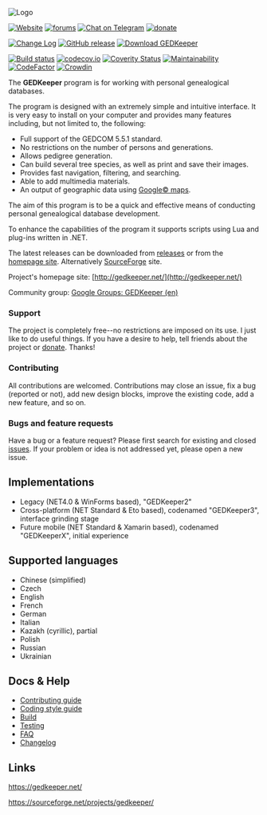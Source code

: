 ![Logo](../master/dev_info/gk_logo_full_v01.png)


[![Website](https://img.shields.io/badge/www-gedkeeper.net-0099BC.svg?maxAge=3600)](https://gedkeeper.net/)
[![forums](https://img.shields.io/badge/join-the%20forums-yellowgreen.svg)](http://groups.google.com/group/gedkeeper-en)
[![Chat on Telegram](https://img.shields.io/badge/Chat%20on-Telegram-brightgreen.svg)](https://t.me/gedkeeper_chat_en)
[![donate](https://img.shields.io/badge/make%20a-donation-greenblue.svg)](https://sourceforge.net/p/gedkeeper/donate/)

[![Change Log](https://img.shields.io/badge/Change%20Log-green)](CHANGELOG.md)
[![GitHub release](https://img.shields.io/github/release/Serg-Norseman/GEDKeeper.svg?label=Latest&maxAge=60)](https://github.com/Serg-Norseman/GEDKeeper/releases/latest)
[![Download GEDKeeper](https://img.shields.io/sourceforge/dm/gedkeeper.svg)](https://sourceforge.net/projects/gedkeeper/files/latest/download)

[![Build status](https://ci.appveyor.com/api/projects/status/h0u8iwr3kvy6o9x1?svg=true)](https://ci.appveyor.com/project/Serg-Norseman/gedkeeper)
[![codecov.io](https://codecov.io/github/Serg-Norseman/GEDKeeper/coverage.svg?branch=master)](https://codecov.io/github/Serg-Norseman/GEDKeeper?branch=master)
[![Coverity Status](https://scan.coverity.com/projects/10037/badge.svg)](https://scan.coverity.com/projects/serg-norseman-gedkeeper)
[![Maintainability](https://sonarcloud.io/api/project_badges/measure?project=gedkeeper&metric=sqale_rating)](https://sonarcloud.io/dashboard?id=gedkeeper)
[![CodeFactor](https://www.codefactor.io/repository/github/serg-norseman/gedkeeper/badge)](https://www.codefactor.io/repository/github/serg-norseman/gedkeeper)
[![Crowdin](https://d322cqt584bo4o.cloudfront.net/gedkeeper/localized.svg)](https://crowdin.com/project/gedkeeper)


The **GEDKeeper** program is for working with personal genealogical databases.

The program is designed with an extremely simple and intuitive interface. 
It is very easy to install on your computer and provides many features including,
but not limited to, the following:
* Full support of the GEDCOM 5.5.1 standard.
* No restrictions on the number of persons and generations.
* Allows pedigree generation.
* Can build several tree species, as well as print and save their images.
* Provides fast navigation, filtering, and searching.
* Able to add multimedia materials.
* An output of geographic data using [Google© maps](https://maps.google.com).

The aim of this program is to be a quick and effective means of conducting personal 
genealogical database development.

To enhance the capabilities of the program it supports scripts using Lua and plug-ins written in .NET.

The latest releases can be downloaded from [releases](https://github.com/serg-norseman/gedkeeper/releases) 
or from the [homepage site](https://gedkeeper.net/). Alternatively [SourceForge](https://sourceforge.net/projects/gedkeeper/) site.

Project's homepage site: [http://gedkeeper.net/](http://gedkeeper.net/)

Community group: [Google Groups: GEDKeeper (en)](https://groups.google.com/g/gedkeeper-en)

### Support

The project is completely free--no restrictions are imposed on its use. I just like to do useful things. 
If you have a desire to help, tell friends about the project or [donate](https://sourceforge.net/p/gedkeeper/donate/).
Thanks!

### Contributing

All contributions are welcomed. Contributions may close an issue, fix a bug (reported or not), add new design blocks, 
improve the existing code, add a new feature, and so on.

### Bugs and feature requests

Have a bug or a feature request? Please first search for existing and closed [issues](https://github.com/Serg-Norseman/GEDKeeper/issues).
If your problem or idea is not addressed yet, please open a new issue.


## Implementations

- Legacy (NET4.0 & WinForms based), "GEDKeeper2"
- Cross-platform (NET Standard & Eto based), codenamed "GEDKeeper3", interface grinding stage
- Future mobile (NET Standard & Xamarin based), codenamed "GEDKeeperX", initial experience


## Supported languages

- Chinese (simplified)
- Czech
- English
- French
- German
- Italian
- Kazakh (cyrillic), partial
- Polish
- Russian
- Ukrainian


## Docs & Help

- [Contributing guide](/CONTRIBUTING.md)
- [Coding style guide](/CODINGSTYLE.md)
- [Build](/BUILD.md)
- [Testing](/TESTING.md)
- [FAQ](/FAQ.md)
- [Changelog](/CHANGELOG.md)


## Links

https://gedkeeper.net/

https://sourceforge.net/projects/gedkeeper/
